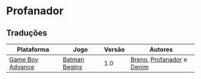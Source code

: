 # Profanador

## Traduções

| Plataforma | Jogo | Versão | Autores |
| ----------- | ----------- | ----------- | ----------- |
| [Game Boy Advance](../../traducoes/game-boy-advance/) | [Batman Begins](../../traducoes/game-boy-advance/batman-begins_breno-profanador-denim/) | 1.0 | [Breno](../../autores/breno/), [Profanador](../../autores/profanador/) e [Denim](../../autores/denim/) |